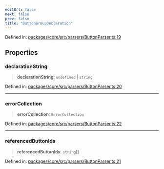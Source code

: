 ```yaml
---
editUrl: false
next: false
prev: false
title: "ButtonGroupDeclaration"
---
```


Defined in: [packages/core/src/parsers/ButtonParser.ts:19](https://github.com/mProjectsCode/obsidian-meta-bind-plugin/blob/164b4e159d0a9103f56c4079fbd94da824499fe4/packages/core/src/parsers/ButtonParser.ts#L19)

## Properties

### declarationString

> **declarationString**: `undefined` \| `string`

Defined in: [packages/core/src/parsers/ButtonParser.ts:20](https://github.com/mProjectsCode/obsidian-meta-bind-plugin/blob/164b4e159d0a9103f56c4079fbd94da824499fe4/packages/core/src/parsers/ButtonParser.ts#L20)

***

### errorCollection

> **errorCollection**: `ErrorCollection`

Defined in: [packages/core/src/parsers/ButtonParser.ts:22](https://github.com/mProjectsCode/obsidian-meta-bind-plugin/blob/164b4e159d0a9103f56c4079fbd94da824499fe4/packages/core/src/parsers/ButtonParser.ts#L22)

***

### referencedButtonIds

> **referencedButtonIds**: `string`[]

Defined in: [packages/core/src/parsers/ButtonParser.ts:21](https://github.com/mProjectsCode/obsidian-meta-bind-plugin/blob/164b4e159d0a9103f56c4079fbd94da824499fe4/packages/core/src/parsers/ButtonParser.ts#L21)
